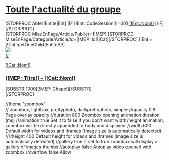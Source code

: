 
<div id="listNews">
	<div id="newsTri">
		<div class="container">
			<a href="" data-filter="*"><h1 id="listNews">Toute l'actualité du groupe</h1></a>
			[STORPROC Abtel/Entite|Ent]
				[IF [!Ent::CodeGestion!]!=00]
					<a href="" data-filter=".[!Ent::CodeGestion!]" style="color:[!Ent::CodeCouleur!]">[!Ent::Nom!]</a>
				[/IF]
			[/STORPROC]
		</div>
	</div>
	<div id="newsDisplay"  class="container">
		[STORPROC MiseEnPage/Article/Publier=1|MEP]
			[STORPROC MiseEnPage/Categorie/Article/Id=[!MEP::Id!]|Cat][/STORPROC]
			[!Ent:=[!Cat::getOneChild(Entite)!]!]
			<div class="news [!Ent::CodeGestion!] row">
				<a href="[!MEP::getUrl()!]" class="row">
					<div class="col-md-2">
						<img src="[IF [!MEP::Image!]!=][!MEP::Image!][ELSE]Skins/[!Systeme::Skin!]/Img/Abtel-Mediterranee.svg[/IF]" class="img-responsive">
					</div>
					<div class="col-md-10">
						//<p class="newsListEnt" style="color:[!Ent::CodeCouleur!]">[!Cat::Nom!]</p>
						<h3>[!MEP::Titre!] - <span class="newsListEnt" style="color:[!Ent::CodeCouleur!]">[!Cat::Nom!]</span></h3>
						<div>
							[SUBSTR 1000][!MEP::Chapo!][/SUBSTR]
						</div>
					</div>
				</a>
			</div>
		[/STORPROC]
	</div>
</div>



<script type="text/javascript">
	$(document).ready(function () {
		$('a.zoombox').zoombox({
			theme : 'darkprettyphoto',
			opacity     : 0.8,
			duration    : 800,              // Animation duration
			animation   : true,             // Do we have to animate the box ?
			width       : 600,              // Default width
			height      : 400,              // Default height
			gallery     : true,             // Allow gallery thumb view
			autoplay : false                // Autoplay for video			
		});
	});
	
	$('#newsDisplay').isotope({
			itemSelector: '.news',
			layoutMode: 'fitRows'
	});
	$('#newsTri a').on('click', function(e){
		e.preventDefault();
		
		$('#newsDisplay').isotope({filter:$(this).data('filter')});
	});
</script>



//theme 	'zoombox' 	
// zoombox, lightbox, prettyphoto, darkprettyphoto, simple
//opacity 	0.8 	Page overlay opacity
//duration 	800 	Zoombox opening animation duration (ms)
//animation 	true 	Set it to false if you don't want width/height animation, zoombox will be directly appended to body and displayed
//width 	600 	Default width for videos and iframes (image size is automatically detected)
////height 	400 	Default height for videos and iframes (image size is automatically detected)
//gallery 	true 	If set to true zoombox will display a gallery of images thumbs
//autoplay 	false 	Autoplay video opened with zoombox
//overflow 	false 	Allow
